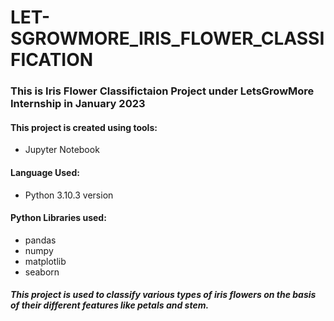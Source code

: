 # LET-SGROWMORE_IRIS_FLOWER_CLASSIFICATION
### This is Iris Flower Classifictaion Project under LetsGrowMore Internship in January 2023
#### This project is created using tools:
- Jupyter Notebook
#### Language Used:
- Python 3.10.3 version
#### Python Libraries used:
- pandas
- numpy
- matplotlib
- seaborn
##### This project is used to classify various types of iris flowers on the basis of their different features like petals and stem. 


